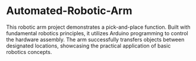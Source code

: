 # Automated-Robotic-Arm

This robotic arm project demonstrates a pick-and-place function. Built with fundamental robotics principles, it utilizes Arduino programming to control the hardware assembly. The arm successfully transfers objects between designated locations, showcasing the practical application of basic robotics concepts.

